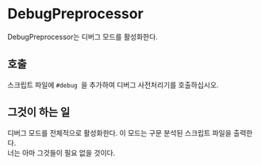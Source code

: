 # DebugPreprocessor

DebugPreprocessor는 디버그 모드를 활성화한다.

## 호출

스크립트 파일에 `#debug `을 추가하여 디버그 사전처리기를 호출하십시오.

## 그것이 하는 일

디버그 모드를 전체적으로 활성화한다. 이 모드는 구문 분석된 스크립트 파일을 출력한다.  
너는 아마 그것들이 필요 없을 것이다.